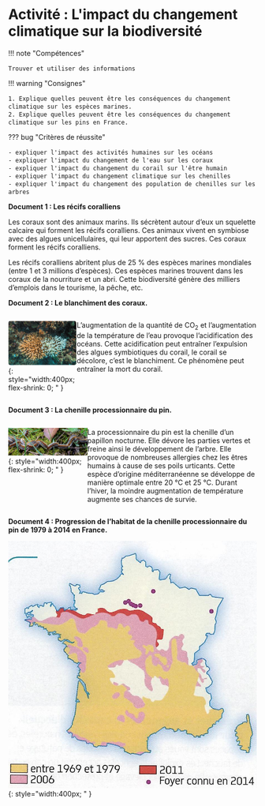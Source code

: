 # Activité : L'impact du changement climatique sur la biodiversité

!!! note "Compétences"

    Trouver et utiliser des informations

!!! warning "Consignes"

    1. Explique quelles peuvent être les conséquences du changement  climatique sur les espèces marines.
    2. Explique quelles peuvent être les conséquences du changement  climatique sur les pins en France.
    
??? bug "Critères de réussite"

    - expliquer l'impact des activités humaines sur les océans
    - expliquer l'impact du changement de l'eau sur les coraux
    - expliquer l'impact du changement du corail sur l'être humain
    - expliquer l'impact du changement climatique sur les chenilles
    - expliquer l'impact du changement des population de chenilles sur les arbres

**Document 1 : Les récifs coralliens**

Les coraux sont des animaux marins. Ils sécrètent autour d’eux un squelette calcaire qui forment les récifs coralliens. Ces animaux vivent en symbiose avec des algues unicellulaires, qui leur apportent des sucres. Ces coraux forment les récifs coralliens.

Les récifs coralliens abritent plus de 25 % des espèces marines mondiales (entre 1 et 3 millions d’espèces). Ces espèces marines
trouvent dans les coraux de la nourriture et un abri. Cette biodiversité génère des milliers d’emplois dans le tourisme, la pêche, etc.

**Document 2 : Le blanchiment des coraux.**

<div markdown style="display: flex; flex-direction: row; ">

![Photo de coraux](Pictures/photoCorauxBlanchis.png){: style="width:400px; flex-shrink: 0;  " }

L’augmentation de la quantité de CO<sub>2</sub> et l’augmentation de la température de l’eau provoque l’acidification des océans. Cette acidification peut entraîner l’expulsion des algues symbiotiques du corail, le corail se décolore, c’est le blanchiment. Ce phénomène peut entraîner la mort du corail.

</div>

**Document 3 : La chenille processionnaire du pin.**

<div markdown style="display: flex; flex-direction: row; ">


![Photo de chenilles processionnaires du pin](Pictures/photoProcessionairePin.png){: style="width:400px; flex-shrink: 0;  " }

La processionnaire du pin est la chenille d’un papillon nocturne. Elle dévore les parties vertes et freine ainsi le développement de l’arbre. Elle provoque de nombreuses allergies chez les êtres humains à cause de ses poils urticants.
Cette espèce d’origine méditerranéenne se développe de manière optimale entre 20 °C et 25 °C. Durant l’hiver, la moindre augmentation de température augmente ses chances de survie.

</div>


**Document 4 : Progression de l’habitat de la chenille processionnaire du pin de 1979 à 2014 en France.**

![](Pictures/carteProcessionairePin.jpg){: style="width:400px;  " }
